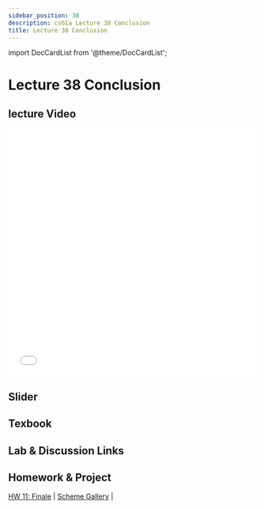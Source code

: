 ```yaml
---
sidebar_position: 38
description: cs61a Lecture 38 Conclusion
title: Lecture 38 Conclusion
---
```


import DocCardList from '@theme/DocCardList';


# Lecture 38 Conclusion
## lecture Video

<iframe src="//player.bilibili.com/player.html?aid=277746636&bvid=BV17c411f78k&cid=1311465503&p=1&high_quality=1&danmaku=0" scrolling="no" border="0" frameborder="no" framespacing="0" allowfullscreen="true" allowfullscreen="allowfullscreen" width="100%" height="500" scrolling="no" frameborder="0" sandbox="allow-top-navigation allow-same-origin allow-forms allow-scripts"> </iframe>

## Slider

## Texbook


## Lab & Discussion Links


## Homework & Project
[HW 11: Finale](./homework/hw11.md) | [Scheme Gallery](./homework/scheme_gallery.md) | 


<DocCardList />

